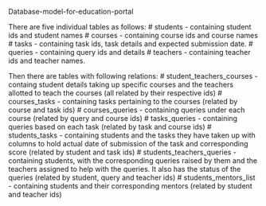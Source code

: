 Database-model-for-education-portal

There are five individual tables as follows: 
    # students - containing student ids and student names
    # courses - containing course ids and course names
    # tasks - containing task ids, task details and expected submission date.
    # queries - containing query ids and details
    # teachers - containing teacher ids and teacher names.

Then there are tables with following relations: 
    # student_teachers_courses - containg student details taking up specific courses and the teachers allotted to teach the courses (all related by their respective ids)
    # courses_tasks - containing tasks pertaining to the courses (related by course and task ids)
    # courses_queries - containing queries under each course (related by query and course ids)
    # tasks_queries - containing queries based on each task (related by task  and course ids)
    # students_tasks - containing students and the tasks they have taken up with columns to hold actual date of submission of the task and corresponding score (related by student and task ids)
    # students_teachers_queries - containing students, with the corresponding queries raised by them and the teachers assigned to help with the queries. It also has the status of the queries (related by student, query and teacher ids)
    # students_mentors_list - containing students and their corresponding mentors (related by student and teacher ids)
